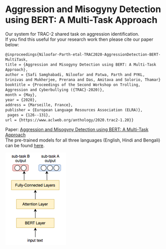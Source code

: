 # Aggression and Misogyny Detection using BERT: A Multi-Task Approach
Our system for TRAC-2 shared task on aggression identification. <br>
If you find this useful for your research work then please cite our paper below:

    @inproceedings{Niloofar-Parth-etal-TRAC2020-AggressionDetection-BERT-MultiTask,
    title = {Aggression and Misogyny Detection using BERT: A Multi-Task Approach},
    author = {Safi Samghabadi, Niloofar and Patwa, Parth and PYKL, Srinivas and Mukherjee, Prerana and Das, Amitava and Solorio, Thamar}
    booktitle = {Proceedings of the Second Workshop on Trolling, Aggression and Cyberbullying ({TRAC}-2020)},
    month = {May},
    year = {2020},
    address = {Marseille, France},
    publisher = {European Language Resources Association (ELRA)},
     pages = {126--131},
    url = {https://www.aclweb.org/anthology/2020.trac2-1.20}}
    
Paper: [Aggression and Misogyny Detection using BERT: A Multi-Task Approach](http://panlingua.co.in/trac-2/pdf/2020.trac2-1.20.pdf) <br>
The pre-trained models for all three languages (English, Hindi and Bengali) can be found [here](https://drive.google.com/file/d/1tcVhT1525pltaiTOZStwuCvNPb3X8194/view?usp=sharing).

![Overall architecture of the proposed model](architecture_diagram.png)
